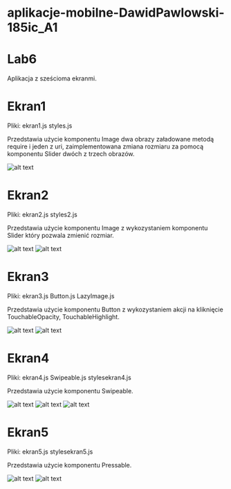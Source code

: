 # aplikacje-mobilne-DawidPawlowski-185ic_A1

# Lab6
Aplikacja z sześcioma ekranmi.

# Ekran1
Pliki: ekran1.js styles.js

Przedstawia użycie komponentu Image dwa obrazy załadowane metodą require i jeden z uri,
zaimplementowana zmiana rozmiaru za pomocą komponentu Slider dwóch z trzech obrazów.

![alt text](https://github.com/DawidPawlowski123/aplikacje-mobilne-DawidPawlowski-185ic_A1/blob/master/Lab6/screny/1.png)

# Ekran2
Pliki: ekran2.js styles2.js

Przedstawia użycie komponentu Image z wykozystaniem komponentu Slider który pozwala zmienić rozmiar.

![alt text](https://github.com/DawidPawlowski123/aplikacje-mobilne-DawidPawlowski-185ic_A1/blob/master/Lab5/screens/2.png)
![alt text](https://github.com/DawidPawlowski123/aplikacje-mobilne-DawidPawlowski-185ic_A1/blob/master/Lab5/screens/2.1.png)

# Ekran3
Pliki: ekran3.js Button.js LazyImage.js

Przedstawia użycie komponentu Button z wykozystaniem akcji na kliknięcie TouchableOpacity, TouchableHighlight.

![alt text](https://github.com/DawidPawlowski123/aplikacje-mobilne-DawidPawlowski-185ic_A1/blob/master/Lab5/screens/3.png)
![alt text](https://github.com/DawidPawlowski123/aplikacje-mobilne-DawidPawlowski-185ic_A1/blob/master/Lab5/screens/3.1.png)

# Ekran4
Pliki: ekran4.js Swipeable.js stylesekran4.js

Przedstawia użycie komponentu Swipeable.

![alt text](https://github.com/DawidPawlowski123/aplikacje-mobilne-DawidPawlowski-185ic_A1/blob/master/Lab5/screens/4.png)
![alt text](https://github.com/DawidPawlowski123/aplikacje-mobilne-DawidPawlowski-185ic_A1/blob/master/Lab5/screens/4.1.png)
![alt text](https://github.com/DawidPawlowski123/aplikacje-mobilne-DawidPawlowski-185ic_A1/blob/master/Lab5/screens/4.2.png)

# Ekran5
Pliki: ekran5.js stylesekran5.js

Przedstawia użycie komponentu Pressable.

![alt text](https://github.com/DawidPawlowski123/aplikacje-mobilne-DawidPawlowski-185ic_A1/blob/master/Lab5/screens/5.png)
![alt text](https://github.com/DawidPawlowski123/aplikacje-mobilne-DawidPawlowski-185ic_A1/blob/master/Lab5/screens/5.1.png)
